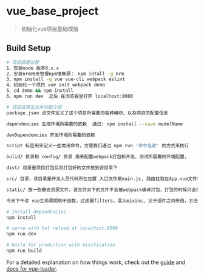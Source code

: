 # vue_base_project

> 初始化vue项目基础模版

## Build Setup

``` bash
# 项目搭建过程
1、安装node 版本8.x.x
2、安装nrm用来管理npm镜像源： npm intall -g nrm
3、npm install -g vue vue-cli webpack eslint
4、初始化一个项目 vue init webpack demo
5、cd demo && npm install
6、npm run dev  之后 在浏览器里打开 localhost:8080

# 项目目录及文件功能介绍
package.json 该文件定义了这个项目所需要的各种模块，以及项目的配置信息

dependencies 生成环境所需要的依赖  通过: npm install --save modelName

devDependencies 开发环境所需要的依赖

script 标签用来定义一些常用命令，方便我们通过 npm run '命令名称' 的方式来执行

bulid/ 目录和 config/ 目录 用来配置webpack打包和开发、测试所需要的环境配置，

dist/ 目录是项目打包后将打包好的文件放到该目录下

src/ 目录，该目录是开发人员代码所在位置 入口文件是main.js, 路由挂载在App.vue文件中。

static/ 放一些静态资源文件，该文件夹下的文件不会被webpack编译打包，打包的时候只会将他拷贝到dist/static/相应的路径下。

今天下午讲 vue生命周期钩子函数，过滤器filters，混入mixins, 父子组件之间传值，方法调用，涉及到的关键词有【props, $on, $emit,$refs, $children, $parent, Event bus】, 时间允许的话讲【vuex】

# install dependencies
npm install

# serve with hot reload at localhost:9090
npm run dev

# build for production with minification
npm run build


```

For a detailed explanation on how things work, check out the [guide](http://vuejs-templates.github.io/webpack/) and [docs for vue-loader](http://vuejs.github.io/vue-loader).
